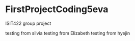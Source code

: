 # FirstProjectCoding5eva
ISIT422 group project

testing from silvia
testing from Elizabeth
testing from hyejin
